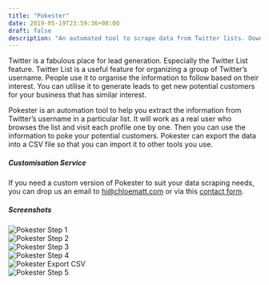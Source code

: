 ```yaml
---
title: "Pokester"
date: 2019-05-19T23:59:36+08:00
draft: false
description: "An automated tool to scrape data from Twitter lists. Download now. It's free."
---
```

<p>Twitter is a fabulous place for lead generation. Especially the Twitter List feature. Twitter List is a useful feature for organizing a group of Twitter’s username. People use it to organise the information to follow based on their interest. You can utilise it to generate leads to get new potential customers for your business that has similar interest.</p>
<p>Pokester is an automation tool to help you extract the information from Twitter’s username in a particular list. It will work as a real user who browses the list and visit each profile one by one. Then you can use the information to poke your potential customers. Pokester can export the data into a CSV file so that you can import it to other tools you use.</p>
<div class="py-2">
	<h5>Customisation Service</h5>
	<p>If you need a custom version of Pokester to suit your data scraping needs, you can drop us an email to <a href="mailto:hi@chloematt.com">hi@chloematt.com</a> or via this <a href="/contact">contact form</a>.</p>
</div>
<div class="row align-items-top">
        <div class="col-12">
          <h5>Screenshots</h5>
        </div>
        <div class="col-12 col-xl-6">
          <img src="/pokester_images/step-1.PNG" class="img-fluid rounded py-3" alt="Pokester Step 1">
        </div>
        <div class="col-12 col-xl-6">
          <img src="/pokester_images/step-2.PNG" class="img-fluid rounded py-3" alt="Pokester Step 2">
        </div>
        <div class="col-12 col-xl-6">
          <img src="/pokester_images/step-3.PNG" class="img-fluid rounded py-3" alt="Pokester Step 3">
        </div>
        <div class="col-12 col-xl-6">
          <img src="/pokester_images/step-4.PNG" class="img-fluid rounded py-3" alt="Pokester Step 4">
        </div>
        <div class="col-12 col-xl-6">
          <img src="/pokester_images/pokester-export.png" | absURL  }}" class="img-fluid rounded py-3" alt="Pokester Export CSV">
        </div>
        <div class="col-12 col-xl-6">
          <img src="/pokester_images/step-5.PNG" | absURL  }}" class="img-fluid rounded py-3" alt="Pokester Step 5">
        </div>
      </div>